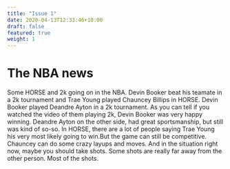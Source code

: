 ```yaml
---
title: "Issue 1"
date: 2020-04-13T12:33:46+10:00
draft: false
featured: true
weight: 1
---
```


# The NBA news

Some HORSE and 2k going on in the NBA. Devin Booker beat his teamate in a 2k tournament and Trae Young played Chauncey Billips in HORSE. Devin Booker played Deandre Ayton in a 2k tournament. As you can tell if you watched the video of them playing 2k, Devin Booker was very happy winning. Deandre Ayton on the other side, had great sportsmanship, but still was kind of so-so. 
In HORSE, there are a lot of people saying Trae Young his very most likely going to win.But the game can still be competitive. Chauncey can do some crazy layups and moves. And in the situation right now, maybe you should take shots. Some shots are really far away from the other person. Most of the shots.



  
